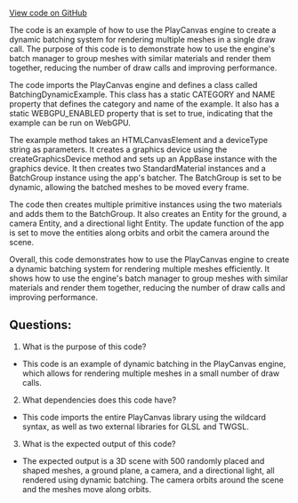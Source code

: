 [View code on GitHub](https://github.com/playcanvas/engine/examples/src/examples/graphics/batching-dynamic.tsx)

The code is an example of how to use the PlayCanvas engine to create a dynamic batching system for rendering multiple meshes in a single draw call. The purpose of this code is to demonstrate how to use the engine's batch manager to group meshes with similar materials and render them together, reducing the number of draw calls and improving performance.

The code imports the PlayCanvas engine and defines a class called BatchingDynamicExample. This class has a static CATEGORY and NAME property that defines the category and name of the example. It also has a static WEBGPU_ENABLED property that is set to true, indicating that the example can be run on WebGPU.

The example method takes an HTMLCanvasElement and a deviceType string as parameters. It creates a graphics device using the createGraphicsDevice method and sets up an AppBase instance with the graphics device. It then creates two StandardMaterial instances and a BatchGroup instance using the app's batcher. The BatchGroup is set to be dynamic, allowing the batched meshes to be moved every frame.

The code then creates multiple primitive instances using the two materials and adds them to the BatchGroup. It also creates an Entity for the ground, a camera Entity, and a directional light Entity. The update function of the app is set to move the entities along orbits and orbit the camera around the scene.

Overall, this code demonstrates how to use the PlayCanvas engine to create a dynamic batching system for rendering multiple meshes efficiently. It shows how to use the engine's batch manager to group meshes with similar materials and render them together, reducing the number of draw calls and improving performance.
## Questions: 
 1. What is the purpose of this code?
- This code is an example of dynamic batching in the PlayCanvas engine, which allows for rendering multiple meshes in a small number of draw calls.

2. What dependencies does this code have?
- This code imports the entire PlayCanvas library using the wildcard syntax, as well as two external libraries for GLSL and TWGSL.

3. What is the expected output of this code?
- The expected output is a 3D scene with 500 randomly placed and shaped meshes, a ground plane, a camera, and a directional light, all rendered using dynamic batching. The camera orbits around the scene and the meshes move along orbits.